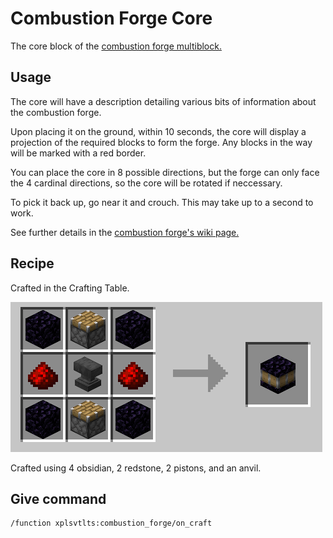 # Combustion Forge Core

The core block of the [combustion forge multiblock.](combustion_forge "The Combustion Forge wiki page")

## Usage

The core will have a description detailing various bits of information about the combustion forge.

Upon placing it on the ground, within 10 seconds, the core will display a projection of the required blocks to form the forge. Any blocks in the way will be marked with a red border.

You can place the core in 8 possible directions, but the forge can only face the 4 cardinal directions, so the core will be rotated if neccessary.

To pick it back up, go near it and crouch. This may take up to a second to work.

See further details in the [combustion forge's wiki page.](combustion_forge "The Combustion Forge wiki page")

## Recipe

Crafted in the Crafting Table.

![combustion forge core recipe](combustion_forge_core_recipe.png)

Crafted using 4 obsidian, 2 redstone, 2 pistons, and an anvil.

## Give command

```mcfunction
/function xplsvtlts:combustion_forge/on_craft
```


